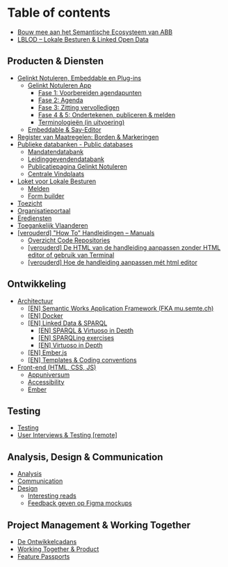 # Table of contents

* [Bouw mee aan het Semantische Ecosysteem van ABB](README.md)
* [LBLOD – Lokale Besturen & Linked Open Data](lblod-lokale-besturen-and-linked-open-data.md)

## Producten & Diensten <a id="producten-en-diensten"></a>

* [Gelinkt Notuleren, Embeddable en Plug-ins](producten-en-diensten/gelinkt-notuleren/README.md)
  * [Gelinkt Notuleren App](producten-en-diensten/gelinkt-notuleren/gelinkt-notuleren-app/README.md)
    * [Fase 1: Voorbereiden agendapunten](producten-en-diensten/gelinkt-notuleren/gelinkt-notuleren-app/fase-1-voorbereiden-agendapunten.md)
    * [Fase 2: Agenda](producten-en-diensten/gelinkt-notuleren/gelinkt-notuleren-app/fase-2-agenda.md)
    * [Fase 3: Zitting vervolledigen](producten-en-diensten/gelinkt-notuleren/gelinkt-notuleren-app/fase-3-zitting-vervolledigen.md)
    * [Fase 4 & 5: Ondertekenen, publiceren & melden](producten-en-diensten/gelinkt-notuleren/gelinkt-notuleren-app/gelinkt-notuleren-ondersteunt-gelinkt-publiceren.md)
    * [Terminologieën \(in uitvoering\)](producten-en-diensten/gelinkt-notuleren/gelinkt-notuleren-app/terminologieen.md)
  * [Embeddable & Say-Editor](producten-en-diensten/gelinkt-notuleren/embeddable.md)
* [Register van Maatregelen: Borden & Markeringen](producten-en-diensten/register-van-maatregelen-borden-and-markeringen.md)
* [Publieke databanken - Public databases](producten-en-diensten/wikis-and-publieke-databanken-public-databases/README.md)
  * [Mandatendatabank](producten-en-diensten/wikis-and-publieke-databanken-public-databases/mandatendatabank.md)
  * [Leidinggevendendatabank](producten-en-diensten/wikis-and-publieke-databanken-public-databases/leidinggevendendatabank.md)
  * [Publicatiepagina Gelinkt Notuleren](producten-en-diensten/wikis-and-publieke-databanken-public-databases/publicatiepagina-gelinkt-notuleren.md)
  * [Centrale Vindplaats](producten-en-diensten/wikis-and-publieke-databanken-public-databases/centrale-vindplaats.md)
* [Loket voor Lokale Besturen](producten-en-diensten/loket-voor-lokale-besturen/README.md)
  * [Melden](producten-en-diensten/loket-voor-lokale-besturen/melden.md)
  * [Form builder](producten-en-diensten/loket-voor-lokale-besturen/form-builder.md)
* [Toezicht](producten-en-diensten/toezicht.md)
* [Organisatieportaal](producten-en-diensten/contacthub.md)
* [Erediensten](producten-en-diensten/erediensten.md)
* [Toegankelijk Vlaanderen](producten-en-diensten/toegankelijk-vlaanderen.md)
* [\[verouderd\] "How To" Handleidingen – Manuals](producten-en-diensten/handleidingen-manuals/README.md)
  * [Overzicht Code Repositories](producten-en-diensten/handleidingen-manuals/overzicht-code-repositories.md)
  * [\[verouderd\] De HTML van de handleiding aanpassen zonder HTML editor of gebruik van Terminal](producten-en-diensten/handleidingen-manuals/de-html-van-de-handleiding-aanpassen-zonder-html-editor-of-gebruik-van-terminal.md)
  * [\[verouderd\] Hoe de handleiding aanpassen mét html editor](producten-en-diensten/handleidingen-manuals/untitled.md)

## Ontwikkeling

* [Architectuur](ontwikkeling/architectuur/README.md)
  * [\[EN\] Semantic Works Application Framework \(FKA mu.semte.ch\)](ontwikkeling/architectuur/semantic-works-application-framework.md)
  * [\[EN\] Docker](ontwikkeling/architectuur/docker.md)
  * [\[EN\] Linked Data & SPARQL](ontwikkeling/architectuur/linked-data-and-sparql/README.md)
    * [\[EN\] SPARQL & Virtuoso in Depth](ontwikkeling/architectuur/linked-data-and-sparql/en-sparql-and-virtuoso-in-depth.md)
    * [\[EN\] SPARQLing exercises](ontwikkeling/architectuur/linked-data-and-sparql/en-sparqling-exercises.md)
    * [\[EN\] Virtuoso in Depth](ontwikkeling/architectuur/linked-data-and-sparql/en-virtuoso-in-depth.md)
  * [\[EN\] Ember.js](ontwikkeling/architectuur/ember.js.md)
  * [\[EN\] Templates & Coding conventions](ontwikkeling/architectuur/en-templates-and-coding-conventions.md)
* [Front-end \(HTML, CSS, JS\)](ontwikkeling/front-end/README.md)
  * [Appuniversum](ontwikkeling/front-end/css.md)
  * [Accessibility](ontwikkeling/front-end/accessibility.md)
  * [Ember](ontwikkeling/front-end/ember.md)

## Testing

* [Testing](testing/testing.md)
* [User Interviews & Testing \[remote\]](testing/user-interviews-and-testing.md)

## Analysis, Design & Communication

* [Analysis](analysis-design-and-communication/analysis.md)
* [Communication](analysis-design-and-communication/communication.md)
* [Design](analysis-design-and-communication/design/README.md)
  * [Interesting reads](analysis-design-and-communication/design/design-systems.md)
  * [Feedback geven op Figma mockups](analysis-design-and-communication/design/feedback-geven-op-figma-mockups.md)

## Project Management & Working Together

* [De Ontwikkelcadans](project-management-and-working-together/de-ontwikkelcadans.md)
* [Working Together & Product](project-management-and-working-together/working-together-and-product.md)
* [Feature Passports](project-management-and-working-together/feature-passports.md)


